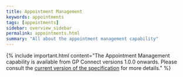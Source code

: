 ```yaml
---
title: Appointment Management
keywords: appointments
tags: [appointments]
sidebar: overview_sidebar
permalink: appointments.html
summary: "All about the appointment management capability"
---
```



{% include important.html content="The Appointment Management capability is available from GP Connect versions 1.0.0 onwards. Please consult the [current version of the specification](https://nhsconnect.github.io/gpconnect/) for more details." %}
